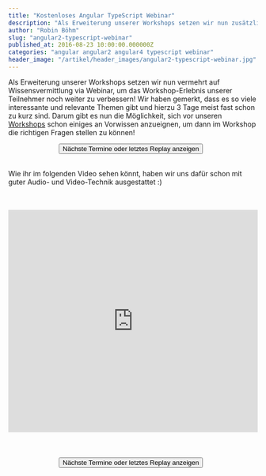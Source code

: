 ```yaml
---
title: "Kostenloses Angular TypeScript Webinar"
description: "Als Erweiterung unserer Workshops setzen wir nun zusätzlich auf die Wissensvermittlung via Webinar. Findet einen ersten Einstieg in Angular."
author: "Robin Böhm"
slug: "angular2-typescript-webinar"
published_at: 2016-08-23 10:00:00.000000Z
categories: "angular angular2 angular4 typescript webinar"
header_image: "/artikel/header_images/angular2-typescript-webinar.jpg"
---
```


Als Erweiterung unserer Workshops setzen wir nun vermehrt auf Wissensvermittlung via Webinar, um das Workshop-Erlebnis unserer Teilnehmer noch weiter zu verbessern! Wir haben gemerkt, dass es so viele interessante und relevante Themen gibt und hierzu 3 Tage meist fast schon zu kurz sind. Darum gibt es nun die Möglichkeit, sich vor unseren [Workshops](/workshops/angular-intensiv/) schon einiges an Vorwissen anzueignen, um dann im Workshop die richtigen Fragen stellen zu können!

<link href="//app.webinarjam.net/assets/css/register_button.css" rel="stylesheet">

<div style="margin:auto;width:300px;">
<div class="embedded-joinwebinar-button">
<button type="button" class="btn btn-default css3button" title="regpopbox_29858_c4d47b81b2">
<span>Nächste Termine oder letztes Replay anzeigen</span>
</button>
</div>
</div>

<script src="//cdnjs.cloudflare.com/ajax/libs/jquery/1.11.1/jquery.min.js"></script>
<script src="//app.webinarjam.net/assets/js/porthole.min.js" async></script>
<script src="//app.webinarjam.net/register.evergreen.extra.js" async></script>

<br/>

Wie ihr im folgenden Video sehen könnt, haben wir uns dafür schon mit guter Audio- und Video-Technik ausgestattet :)

<br/>
<br/>

<iframe width="100%" height="450" src="https://www.youtube.com/embed/5JkXTUP1j5k?rel=0&autoplay=0" frameborder="0" allowfullscreen></iframe>

<br/>
<br/>
<br/>
<br/>

<div style="margin:auto;width:300px;"><div class="embedded-joinwebinar-button"><button type="button" class="btn btn-default css3button" title="regpopbox_29858_c4d47b81b2"><span>Nächste Termine oder letztes Replay anzeigen</span></button></div></div>

<br/>
<br/>


